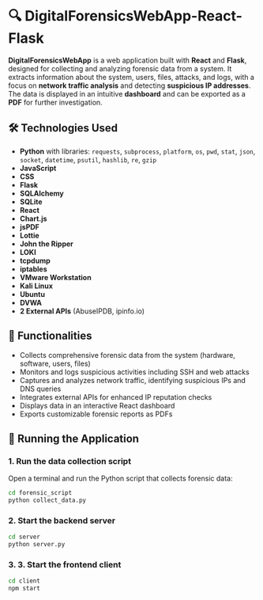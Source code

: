 # 🔍 DigitalForensicsWebApp-React-Flask

**DigitalForensicsWebApp** is a web application built with **React** and **Flask**, designed for collecting and analyzing forensic data from a system. It extracts information about the system, users, files, attacks, and logs, with a focus on **network traffic analysis** and detecting **suspicious IP addresses**. The data is displayed in an intuitive **dashboard** and can be exported as a **PDF** for further investigation.

## 🛠 Technologies Used
- **Python** with libraries: `requests`, `subprocess`, `platform`, `os`, `pwd`, `stat`, `json`, `socket`, `datetime`, `psutil`, `hashlib`, `re`, `gzip`
- **JavaScript**
- **CSS**
- **Flask**
- **SQLAlchemy**
- **SQLite**
- **React**
- **Chart.js**
- **jsPDF**
- **Lottie**
- **John the Ripper**
- **LOKI**
- **tcpdump**
- **iptables**
- **VMware Workstation**
- **Kali Linux**
- **Ubuntu**
- **DVWA**
- **2 External APIs** (AbuseIPDB, ipinfo.io)

## 🚀 Functionalities
- Collects comprehensive forensic data from the system (hardware, software, users, files)
- Monitors and logs suspicious activities including SSH and web attacks
- Captures and analyzes network traffic, identifying suspicious IPs and DNS queries
- Integrates external APIs for enhanced IP reputation checks
- Displays data in an interactive React dashboard
- Exports customizable forensic reports as PDFs

## 🚀 Running the Application

### 1. Run the data collection script
Open a terminal and run the Python script that collects forensic data:

```bash
cd forensic_script
python collect_data.py
```

### 2. Start the backend server
```bash
cd server
python server.py
```

### 3. 3. Start the frontend client
```bash
cd client
npm start
```
